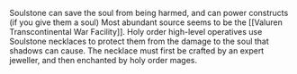 Soulstone can save the soul from being harmed, and can power constructs (if you give them a soul)
Most abundant source seems to be the [[Valuren Transcontinental War Facility]].
Holy order high-level operatives use Soulstone necklaces to protect them from the damage to the soul that shadows can cause. The necklace must first be crafted by an expert jeweller, and then enchanted by holy order mages.